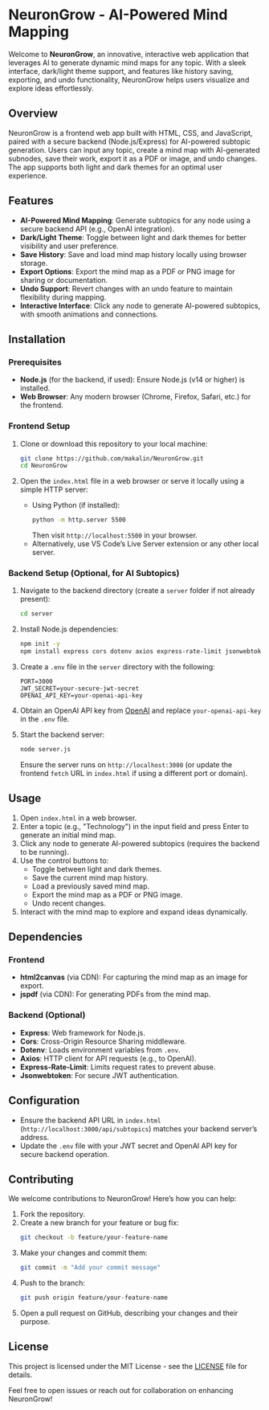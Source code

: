 # NeuronGrow - AI-Powered Mind Mapping

Welcome to **NeuronGrow**, an innovative, interactive web application that leverages AI to generate dynamic mind maps for any topic. With a sleek interface, dark/light theme support, and features like history saving, exporting, and undo functionality, NeuronGrow helps users visualize and explore ideas effortlessly.

## Overview

NeuronGrow is a frontend web app built with HTML, CSS, and JavaScript, paired with a secure backend (Node.js/Express) for AI-powered subtopic generation. Users can input any topic, create a mind map with AI-generated subnodes, save their work, export it as a PDF or image, and undo changes. The app supports both light and dark themes for an optimal user experience.

## Features

- **AI-Powered Mind Mapping**: Generate subtopics for any node using a secure backend API (e.g., OpenAI integration).
- **Dark/Light Theme**: Toggle between light and dark themes for better visibility and user preference.
- **Save History**: Save and load mind map history locally using browser storage.
- **Export Options**: Export the mind map as a PDF or PNG image for sharing or documentation.
- **Undo Support**: Revert changes with an undo feature to maintain flexibility during mapping.
- **Interactive Interface**: Click any node to generate AI-powered subtopics, with smooth animations and connections.

## Installation

### Prerequisites

- **Node.js** (for the backend, if used): Ensure Node.js (v14 or higher) is installed.
- **Web Browser**: Any modern browser (Chrome, Firefox, Safari, etc.) for the frontend.

### Frontend Setup

1. Clone or download this repository to your local machine:
   ```bash
   git clone https://github.com/makalin/NeuronGrow.git
   cd NeuronGrow
   ```

2. Open the `index.html` file in a web browser or serve it locally using a simple HTTP server:
   - Using Python (if installed):
     ```bash
     python -m http.server 5500
     ```
     Then visit `http://localhost:5500` in your browser.
   - Alternatively, use VS Code’s Live Server extension or any other local server.

### Backend Setup (Optional, for AI Subtopics)

1. Navigate to the backend directory (create a `server` folder if not already present):
   ```bash
   cd server
   ```

2. Install Node.js dependencies:
   ```bash
   npm init -y
   npm install express cors dotenv axios express-rate-limit jsonwebtoken
   ```

3. Create a `.env` file in the `server` directory with the following:
   ```
   PORT=3000
   JWT_SECRET=your-secure-jwt-secret
   OPENAI_API_KEY=your-openai-api-key
   ```

4. Obtain an OpenAI API key from [OpenAI](https://platform.openai.com) and replace `your-openai-api-key` in the `.env` file.

5. Start the backend server:
   ```bash
   node server.js
   ```
   Ensure the server runs on `http://localhost:3000` (or update the frontend `fetch` URL in `index.html` if using a different port or domain).

## Usage

1. Open `index.html` in a web browser.
2. Enter a topic (e.g., "Technology") in the input field and press Enter to generate an initial mind map.
3. Click any node to generate AI-powered subtopics (requires the backend to be running).
4. Use the control buttons to:
   - Toggle between light and dark themes.
   - Save the current mind map history.
   - Load a previously saved mind map.
   - Export the mind map as a PDF or PNG image.
   - Undo recent changes.
5. Interact with the mind map to explore and expand ideas dynamically.

## Dependencies

### Frontend
- **html2canvas** (via CDN): For capturing the mind map as an image for export.
- **jspdf** (via CDN): For generating PDFs from the mind map.

### Backend (Optional)
- **Express**: Web framework for Node.js.
- **Cors**: Cross-Origin Resource Sharing middleware.
- **Dotenv**: Loads environment variables from `.env`.
- **Axios**: HTTP client for API requests (e.g., to OpenAI).
- **Express-Rate-Limit**: Limits request rates to prevent abuse.
- **Jsonwebtoken**: For secure JWT authentication.

## Configuration

- Ensure the backend API URL in `index.html` (`http://localhost:3000/api/subtopics`) matches your backend server’s address.
- Update the `.env` file with your JWT secret and OpenAI API key for secure backend operation.

## Contributing

We welcome contributions to NeuronGrow! Here’s how you can help:

1. Fork the repository.
2. Create a new branch for your feature or bug fix:
   ```bash
   git checkout -b feature/your-feature-name
   ```
3. Make your changes and commit them:
   ```bash
   git commit -m "Add your commit message"
   ```
4. Push to the branch:
   ```bash
   git push origin feature/your-feature-name
   ```
5. Open a pull request on GitHub, describing your changes and their purpose.

## License

This project is licensed under the MIT License - see the [LICENSE](LICENSE) file for details.

Feel free to open issues or reach out for collaboration on enhancing NeuronGrow!
